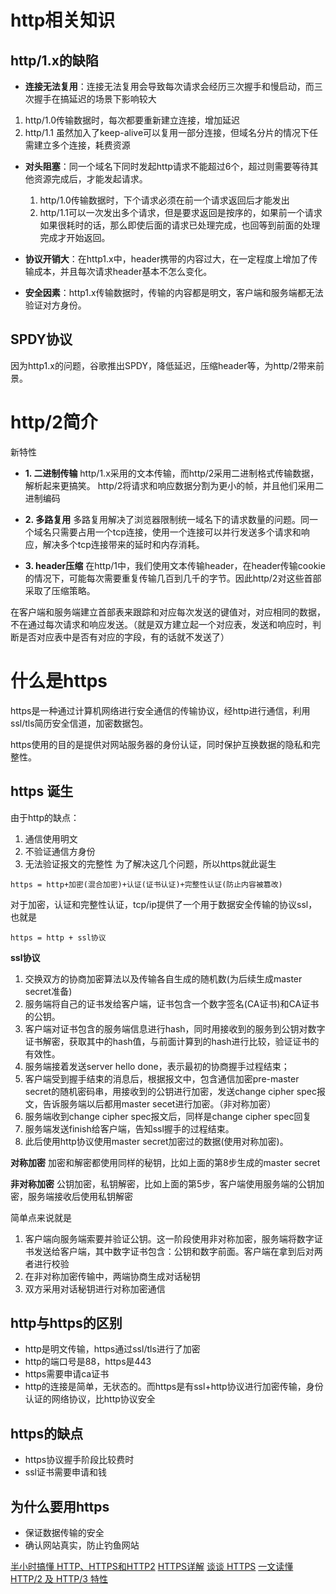 # http相关知识

## http/1.x的缺陷
* **连接无法复用**：连接无法复用会导致每次请求会经历三次握手和慢启动，而三次握手在搞延迟的场景下影响较大
 1. http/1.0传输数据时，每次都要重新建立连接，增加延迟
 2. http/1.1 虽然加入了keep-alive可以复用一部分连接，但域名分片的情况下任需建立多个连接，耗费资源

* **对头阻塞**：同一个域名下同时发起http请求不能超过6个，超过则需要等待其他资源完成后，才能发起请求。
  1. http/1.0传输数据时，下个请求必须在前一个请求返回后才能发出
  2. http/1.1可以一次发出多个请求，但是要求返回是按序的，如果前一个请求如果很耗时的话，那么即使后面的请求已处理完成，也回等到前面的处理完成才开始返回。

* **协议开销大**：在http1.x中，header携带的内容过大，在一定程度上增加了传输成本，并且每次请求header基本不怎么变化。

* **安全因素**：http1.x传输数据时，传输的内容都是明文，客户端和服务端都无法验证对方身份。

## SPDY协议
因为http1.x的问题，谷歌推出SPDY，降低延迟，压缩header等，为http/2带来前景。

# http/2简介
新特性
* **1. 二进制传输**
http/1.x采用的文本传输，而http/2采用二进制格式传输数据，解析起来更搞笑。
http/2将请求和响应数据分割为更小的帧，并且他们采用二进制编码

* **2. 多路复用**
多路复用解决了浏览器限制统一域名下的请求数量的问题。同一个域名只需要占用一个tcp连接，使用一个连接可以并行发送多个请求和响应，解决多个tcp连接带来的延时和内存消耗。

* **3. header压缩**
在http/1中，我们使用文本传输header，在header传输cookie的情况下，可能每次需要重复传输几百到几千的字节。因此http/2对这些首部采取了压缩策略。

在客户端和服务端建立首部表来跟踪和对应每次发送的键值对，对应相同的数据，不在通过每次请求和响应发送。（就是双方建立起一个对应表，发送和响应时，判断是否对应表中是否有对应的字段，有的话就不发送了）

# 什么是https
https是一种通过计算机网络进行安全通信的传输协议，经http进行通信，利用ssl/tls简历安全信道，加密数据包。

https使用的目的是提供对网站服务器的身份认证，同时保护互换数据的隐私和完整性。

## https 诞生
由于http的缺点：
1. 通信使用明文
2. 不验证通信方身份
3. 无法验证报文的完整性
为了解决这几个问题，所以https就此诞生
```
https = http+加密(混合加密)+认证(证书认证)+完整性认证(防止内容被篡改)
```
对于加密，认证和完整性认证，tcp/ip提供了一个用于数据安全传输的协议ssl，也就是
```
https = http + ssl协议
```

**ssl协议**
1. 交换双方的协商加密算法以及传输各自生成的随机数(为后续生成master secret准备)
2. 服务端将自己的证书发给客户端，证书包含一个数字签名(CA证书)和CA证书的公钥。
3. 客户端对证书包含的服务端信息进行hash，同时用接收到的服务到公钥对数字证书解密，获取其中的hash值，与前面计算到的hash进行比较，验证证书的有效性。
4. 服务端接着发送server hello done，表示最初的协商握手过程结束；
5. 客户端受到握手结束的消息后，根据报文中，包含通信加密pre-master secret的随机密码串，用接收到的公钥进行加密，发送change cipher spec报文，告诉服务端以后都用master secet进行加密。（非对称加密）
6. 服务端收到change cipher spec报文后，同样是change cipher spec回复
7. 服务端发送finish给客户端，告知ssl握手的过程结束。
8. 此后使用http协议使用master secret加密过的数据(使用对称加密)。

**对称加密**
加密和解密都使用同样的秘钥，比如上面的第8步生成的master secret

**非对称加密**
公钥加密，私钥解密，比如上面的第5步，客户端使用服务端的公钥加密，服务端接收后使用私钥解密

简单点来说就是
1. 客户端向服务端索要并验证公钥。这一阶段使用非对称加密，服务端将数字证书发送给客户端，其中数字证书包含：公钥和数字前面。客户端在拿到后对两者进行校验
2. 在非对称加密传输中，两端协商生成对话秘钥
3. 双方采用对话秘钥进行对称加密通信

## http与https的区别
* http是明文传输，https通过ssl/tls进行了加密
* http的端口号是88，https是443
* https需要申请ca证书
* http的连接是简单，无状态的。而https是有ssl+http协议进行加密传输，身份认证的网络协议，比http协议安全

## https的缺点
* https协议握手阶段比较费时
* ssl证书需要申请和钱

## 为什么要用https
* 保证数据传输的安全
* 确认网站真实，防止钓鱼网站

[半小时搞懂 HTTP、HTTPS和HTTP2](https://juejin.im/post/6894053426112495629)
[HTTPS详解](https://juejin.im/post/6844903602494898183)
[谈谈 HTTPS](https://juejin.im/post/6844903504046211079)
[一文读懂 HTTP/2 及 HTTP/3 特性](https://blog.fundebug.com/2019/03/07/understand-http2-and-http3/)